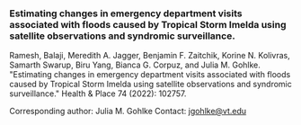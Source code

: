### Estimating changes in emergency department visits associated with floods caused by Tropical Storm Imelda using satellite observations and syndromic surveillance.
Ramesh, Balaji, Meredith A. Jagger, Benjamin F. Zaitchik, Korine N. Kolivras, Samarth Swarup, Biru Yang, Bianca G. Corpuz, and Julia M. Gohlke. "Estimating changes in emergency department visits associated with floods caused by Tropical Storm Imelda using satellite observations and syndromic surveillance." Health & Place 74 (2022): 102757.

Corresponding author: Julia M. Gohlke
Contact: jgohlke@vt.edu
